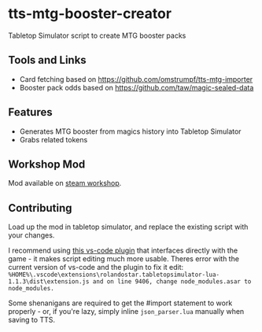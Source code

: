 # tts-mtg-booster-creator
Tabletop Simulator script to create MTG booster packs

## Tools and Links
* Card fetching based on https://github.com/omstrumpf/tts-mtg-importer
* Booster pack odds based on https://github.com/taw/magic-sealed-data

## Features
* Generates MTG booster from magics history into Tabletop Simulator
* Grabs related tokens

## Workshop Mod
Mod available on [steam workshop](https://steamcommunity.com/sharedfiles/filedetails/?id=3522241980).

## Contributing
Load up the mod in tabletop simulator, and replace the existing script with your changes.

I recommend using [this vs-code plugin](https://marketplace.visualstudio.com/items?itemName=rolandostar.tabletopsimulator-lua) that interfaces directly with the game - it makes script editing much more usable. 
Theres error with the current version of vs-code and the plugin to fix it edit:
```%HOME%\.vscode\extensions\rolandostar.tabletopsimulator-lua-1.1.3\dist\extension.js and on line 9406, change node_modules.asar to node_modules.```

Some shenanigans are required to get the #import statement to work properly - or, if you're lazy, simply inline `json_parser.lua` manually when saving to TTS.
